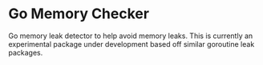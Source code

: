 # Go Memory Checker

Go memory leak detector to help avoid memory leaks. This is currently an experimental package under development based
off similar goroutine leak packages.
